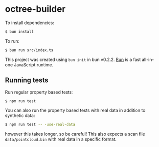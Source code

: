 # octree-builder

To install dependencies:

```zsh
$ bun install
```

To run:

```zsh
$ bun run src/index.ts
```

This project was created using `bun init` in bun v0.2.2. [Bun](https://bun.sh) is a fast all-in-one JavaScript runtime.

## Running tests

Run regular property based tests:

```zsh
$ npm run test
```
You can also run the property based tests with real data in addition to synthetic data:

```zsh
$ npm run test -- -use-real-data
```

however this takes longer, so be careful! This also expects a scan file `data/pointcloud.bin` with real data in a specific format.
